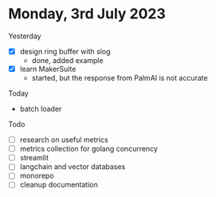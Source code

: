 # Monday, 3rd July 2023


Yesterday
- [x] design ring buffer with slog
	- done, added example
- [x] learn MakerSuite
  - started, but the response from PalmAI is not accurate


Today
- batch loader


Todo
- [ ] research on useful metrics
- [ ] metrics collection for golang concurrency
- [ ] streamlit
- [ ] langchain and vector databases
- [ ] monorepo
- [ ] cleanup documentation
